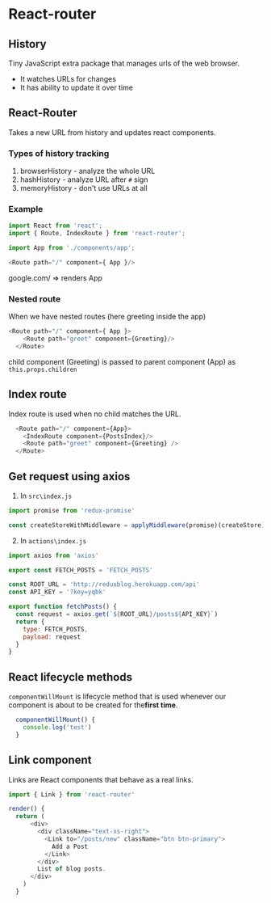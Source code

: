 # React-router

## History

Tiny JavaScript extra package that manages urls of the web browser.
- It watches URLs for changes
- It has ability to update it over time

## React-Router

Takes a new URL from history and updates react components.

### Types of history tracking
1. browserHistory - analyze the whole URL
2. hashHistory - analyze URL after `#` sign
3. memoryHistory - don't use URLs at all


### Example 
```javascript
import React from 'react';
import { Route, IndexRoute } from 'react-router';

import App from './components/app';

<Route path="/" component={ App }/>
```
google.com/  ⇒  renders App

### Nested route

When we have nested routes (here greeting inside the app)
```javascript
<Route path="/" component={ App }>
    <Route path="greet" component={Greeting}/>
  </Route>
```
child component (Greeting) is passed to parent component (App) as `this.props.children`


## Index route

Index route is used when no child matches the URL.

```javascript
  <Route path="/" component={App}>
    <IndexRoute component={PostsIndex}/>
    <Route path="greet" component={Greeting} />
  </Route>
```

## Get request using axios


1. In `src\index.js` 
```javascript
import promise from 'redux-promise'

const createStoreWithMiddleware = applyMiddleware(promise)(createStore);
```

2. In `actions\index.js`
```javascript
import axios from 'axios'

export const FETCH_POSTS = 'FETCH_POSTS'

const ROOT_URL = 'http://reduxblog.herokuapp.com/api'
const API_KEY = '?key=yqbk'

export function fetchPosts() {
  const request = axios.get(`${ROOT_URL}/posts${API_KEY}`)
  return {
    type: FETCH_POSTS,
    payload: request
  }
}
```

## React lifecycle methods

`componentWillMount` is lifecycle method that is used whenever our component is about to be created for the**first time**.

```javascript
  componentWillMount() {
    console.log('test')
  }
```

## Link component

Links are React components that behave as a real links.

```javascript
import { Link } from 'react-router'
```

```javascript
render() {
  return (
      <div>
        <div className="text-xs-right">
          <Link to="/posts/new" className="btn btn-primary">
            Add a Post
          </Link>
        </div>
        List of blog posts.
      </div>
    )
  }
```
